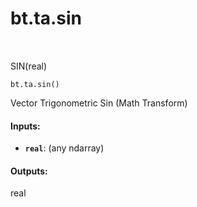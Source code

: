 <div itemscope itemtype="http://developers.google.com/ReferenceObject">
<meta itemprop="name" content="bt.ta.sin" />
<meta itemprop="path" content="Stable" />
</div>

# bt.ta.sin

<!-- Insert buttons and diff -->

<table class="tfo-notebook-buttons tfo-api nocontent" align="left">

</table>



SIN(real)

<pre class="devsite-click-to-copy prettyprint lang-py tfo-signature-link">
<code>bt.ta.sin()
</code></pre>



<!-- Placeholder for "Used in" -->

Vector Trigonometric Sin (Math Transform)

#### Inputs:


* <b>`real`</b>: (any ndarray)


#### Outputs:

real
